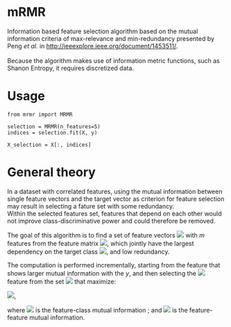 # mRMR
Information based feature selection algorithm based on the mutual information criteria of
max-relevance and min-redundancy presented by Peng *et al.* in http://ieeexplore.ieee.org/document/1453511/. <br/>
<br/>
Because the algorithm makes use of information metric functions, such as Shanon Entropy, it requires discretized data.

# Usage

```
from mrmr import MRMR

selection = MRMR(n_features=5)
indices = selection.fit(X, y)

X_selection = X[:, indices]

```

# General theory

In a dataset with correlated features, using the mutual information between single feature vectors and the target vector as criterion for feature selection may result in selecting a fature set with some redundancy.<br/>
Within the selected features set, features that depend on each other would not improve class-discriminative power and could therefore be removed.

The goal of this algorithm is to find a set of feature vectors <img src="https://render.githubusercontent.com/render/math?math=S \subseteq X"> with *m* features from the feature matrix <img src="https://render.githubusercontent.com/render/math?math=X">, which jointly have the largest dependency on the target class <img src="https://render.githubusercontent.com/render/math?math=y">, and low redundancy.<br/>

The computation is performed incrementally, starting from the feature that shows larger mutual information with the *y*, and then selecting the <img src="https://render.githubusercontent.com/render/math?math=m^{th}"> feature from the set <img src="https://render.githubusercontent.com/render/math?math={X - S_{m-1}}"> that maximize:

<img src="https://render.githubusercontent.com/render/math?math=max_{x_j \in X - S_{m - 1}} [ I(x_i, y) - \frac{1}{m-1} \sum_{x_i \in X - S_{m - 1}} I(x_i, x_j) ] ">, <br/>

where <img src="https://render.githubusercontent.com/render/math?math=I(x_i, y)"> is the feature-class mutual information ; and <img src="https://render.githubusercontent.com/render/math?math=I(x_i, x_j)"> is the feature-feature mutual information.



